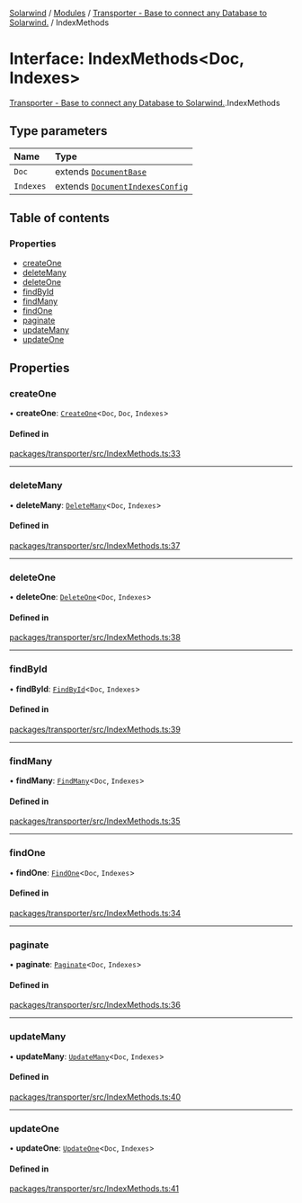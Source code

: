 [Solarwind](../README.md) / [Modules](../modules.md) / [Transporter - Base to connect any Database to Solarwind.](../modules/Transporter___Base_to_connect_any_Database_to_Solarwind_.md) / IndexMethods

# Interface: IndexMethods<Doc, Indexes\>

[Transporter - Base to connect any Database to Solarwind.](../modules/Transporter___Base_to_connect_any_Database_to_Solarwind_.md).IndexMethods

## Type parameters

| Name | Type |
| :------ | :------ |
| `Doc` | extends [`DocumentBase`](../modules/Transporter___Base_to_connect_any_Database_to_Solarwind_.md#documentbase) |
| `Indexes` | extends [`DocumentIndexesConfig`](Transporter___Base_to_connect_any_Database_to_Solarwind_.DocumentIndexesConfig.md) |

## Table of contents

### Properties

- [createOne](Transporter___Base_to_connect_any_Database_to_Solarwind_.IndexMethods.md#createone)
- [deleteMany](Transporter___Base_to_connect_any_Database_to_Solarwind_.IndexMethods.md#deletemany)
- [deleteOne](Transporter___Base_to_connect_any_Database_to_Solarwind_.IndexMethods.md#deleteone)
- [findById](Transporter___Base_to_connect_any_Database_to_Solarwind_.IndexMethods.md#findbyid)
- [findMany](Transporter___Base_to_connect_any_Database_to_Solarwind_.IndexMethods.md#findmany)
- [findOne](Transporter___Base_to_connect_any_Database_to_Solarwind_.IndexMethods.md#findone)
- [paginate](Transporter___Base_to_connect_any_Database_to_Solarwind_.IndexMethods.md#paginate)
- [updateMany](Transporter___Base_to_connect_any_Database_to_Solarwind_.IndexMethods.md#updatemany)
- [updateOne](Transporter___Base_to_connect_any_Database_to_Solarwind_.IndexMethods.md#updateone)

## Properties

### createOne

• **createOne**: [`CreateOne`](Transporter___Base_to_connect_any_Database_to_Solarwind_.CreateOne.md)<`Doc`, `Doc`, `Indexes`\>

#### Defined in

[packages/transporter/src/IndexMethods.ts:33](https://github.com/antoniopresto/darch/blob/c5cd1c8/packages/transporter/src/IndexMethods.ts#L33)

___

### deleteMany

• **deleteMany**: [`DeleteMany`](Transporter___Base_to_connect_any_Database_to_Solarwind_.DeleteMany.md)<`Doc`, `Indexes`\>

#### Defined in

[packages/transporter/src/IndexMethods.ts:37](https://github.com/antoniopresto/darch/blob/c5cd1c8/packages/transporter/src/IndexMethods.ts#L37)

___

### deleteOne

• **deleteOne**: [`DeleteOne`](Transporter___Base_to_connect_any_Database_to_Solarwind_.DeleteOne.md)<`Doc`, `Indexes`\>

#### Defined in

[packages/transporter/src/IndexMethods.ts:38](https://github.com/antoniopresto/darch/blob/c5cd1c8/packages/transporter/src/IndexMethods.ts#L38)

___

### findById

• **findById**: [`FindById`](Transporter___Base_to_connect_any_Database_to_Solarwind_.FindById.md)<`Doc`, `Indexes`\>

#### Defined in

[packages/transporter/src/IndexMethods.ts:39](https://github.com/antoniopresto/darch/blob/c5cd1c8/packages/transporter/src/IndexMethods.ts#L39)

___

### findMany

• **findMany**: [`FindMany`](Transporter___Base_to_connect_any_Database_to_Solarwind_.FindMany.md)<`Doc`, `Indexes`\>

#### Defined in

[packages/transporter/src/IndexMethods.ts:35](https://github.com/antoniopresto/darch/blob/c5cd1c8/packages/transporter/src/IndexMethods.ts#L35)

___

### findOne

• **findOne**: [`FindOne`](Transporter___Base_to_connect_any_Database_to_Solarwind_.FindOne.md)<`Doc`, `Indexes`\>

#### Defined in

[packages/transporter/src/IndexMethods.ts:34](https://github.com/antoniopresto/darch/blob/c5cd1c8/packages/transporter/src/IndexMethods.ts#L34)

___

### paginate

• **paginate**: [`Paginate`](Transporter___Base_to_connect_any_Database_to_Solarwind_.Paginate.md)<`Doc`, `Indexes`\>

#### Defined in

[packages/transporter/src/IndexMethods.ts:36](https://github.com/antoniopresto/darch/blob/c5cd1c8/packages/transporter/src/IndexMethods.ts#L36)

___

### updateMany

• **updateMany**: [`UpdateMany`](Transporter___Base_to_connect_any_Database_to_Solarwind_.UpdateMany.md)<`Doc`, `Indexes`\>

#### Defined in

[packages/transporter/src/IndexMethods.ts:40](https://github.com/antoniopresto/darch/blob/c5cd1c8/packages/transporter/src/IndexMethods.ts#L40)

___

### updateOne

• **updateOne**: [`UpdateOne`](Transporter___Base_to_connect_any_Database_to_Solarwind_.UpdateOne.md)<`Doc`, `Indexes`\>

#### Defined in

[packages/transporter/src/IndexMethods.ts:41](https://github.com/antoniopresto/darch/blob/c5cd1c8/packages/transporter/src/IndexMethods.ts#L41)
